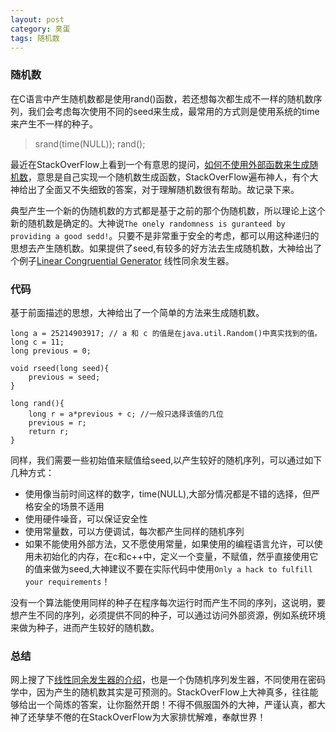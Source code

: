 ```yaml
---
layout: post
category: 臭蛋
tags: 随机数 
---
```


### 随机数

在C语言中产生随机数都是使用rand()函数，若还想每次都生成不一样的随机数序列，我们会考虑每次使用不同的seed来生成，最常用的方式则是使用系统的time来产生不一样的种子。

> srand(time(NULL));
> rand();

最近在StackOverFlow上看到一个有意思的提问，[如何不使用外部函数来生成随机数](http://stackoverflow.com/questions/15038174/generate-random-numbers-without-using-any-external-functions)，意思是自己实现一个随机数生成函数，StackOverFlow遍布神人，有个大神给出了全面又不失细致的答案，对于理解随机数很有帮助。故记录下来。

典型产生一个新的伪随机数的方式都是基于之前的那个伪随机数，所以理论上这个新的随机数是确定的。大神说`The onely randomness is guranteed by providing a good sedd!`。只要不是非常重于安全的考虑，都可以用这种递归的思想去产生随机数。如果提供了seed,有较多的好方法去生成随机数，大神给出了个例子[Linear Congruential Generator](https://en.wikipedia.org/wiki/Linear_congruential_generator) 线性同余发生器。

### 代码

基于前面描述的思想，大神给出了一个简单的方法来生成随机数。

    long a = 25214903917; // a 和 c 的值是在java.util.Random()中真实找到的值。 
    long c = 11;
    long previous = 0;

    void rseed(long seed){
        previous = seed;
    }

    long rand(){
        long r = a*previous + c; //一般只选择该值的几位
        previous = r;
        return r;
    }

同样，我们需要一些初始值来赋值给seed,以产生较好的随机序列，可以通过如下几种方式：

* 使用像当前时间这样的数字，time(NULL),大部分情况都是不错的选择，但严格安全的场景不适用
* 使用硬件噪音，可以保证安全性
* 使用常量数，可以方便调试，每次都产生同样的随机序列 
* 如果不能使用外部方法，又不愿使用常量，如果使用的编程语言允许，可以使用未初始化的内存，在c和c++中，定义一个变量，不赋值，然乎直接使用它的值来做为seed,大神建议不要在实际代码中使用`Only a hack to fulfill your requirements`！

没有一个算法能使用同样的种子在程序每次运行时而产生不同的序列，这说明，要想产生不同的序列，必须提供不同的种子，可以通过访问外部资源，例如系统环境来做为种子，进而产生较好的随机数。

### 总结

网上搜了下[线性同余发生器的介绍](http://blog.csdn.net/jinling1441/article/details/4985515)，也是一个伪随机序列发生器，不同使用在密码学中，因为产生的随机数其实是可预测的。StackOverFlow上大神真多，往往能够给出一个简炼的答案，让你豁然开朗！不得不佩服国外的大神，严谨认真，都大神了还孳孳不倦的在StackOverFlow为大家排忧解难，奉献世界！

